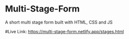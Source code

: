 # Multi-Stage-Form
A short multi stage form built with HTML, CSS and JS

#Live Link: https://multi-stage-form.netlify.app/stages.html
